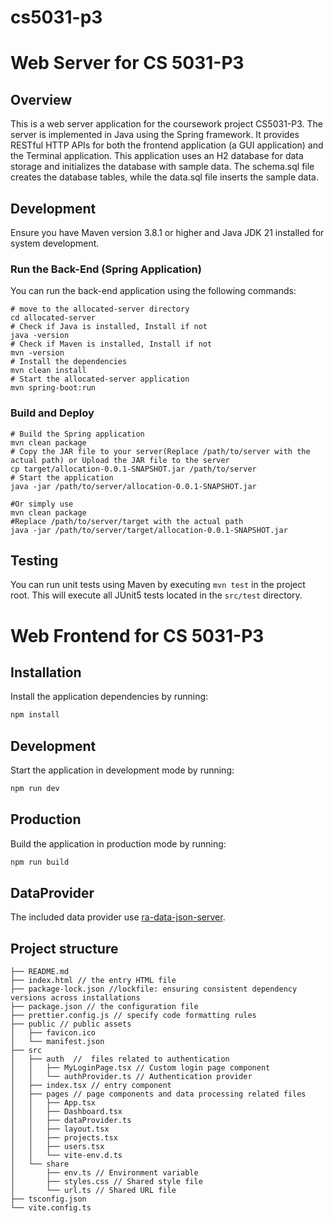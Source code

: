 # cs5031-p3
# Web Server for CS 5031-P3

## Overview

This is a web server application for the coursework project CS5031-P3. The server is implemented in Java using the Spring framework. It provides RESTful HTTP APIs for both the frontend application (a GUI application) and the Terminal application. This application uses an H2 database for data storage and initializes the database with sample data. The schema.sql file creates the database tables, while the data.sql file inserts the sample data.

## Development

Ensure you have Maven version 3.8.1 or higher and Java JDK 21 installed for system development.
### Run the Back-End (Spring Application)

You can run the back-end application using the following commands:
```shell
# move to the allocated-server directory
cd allocated-server
# Check if Java is installed, Install if not
java -version
# Check if Maven is installed, Install if not
mvn -version
# Install the dependencies
mvn clean install
# Start the allocated-server application
mvn spring-boot:run
```

### Build and Deploy
```shell
# Build the Spring application
mvn clean package
# Copy the JAR file to your server(Replace /path/to/server with the actual path) or Upload the JAR file to the server 
cp target/allocation-0.0.1-SNAPSHOT.jar /path/to/server
# Start the application
java -jar /path/to/server/allocation-0.0.1-SNAPSHOT.jar

#Or simply use
mvn clean package
#Replace /path/to/server/target with the actual path
java -jar /path/to/server/target/allocation-0.0.1-SNAPSHOT.jar
```

## Testing
You can run unit tests using Maven by executing `mvn test` in the project root. This will execute all JUnit5 tests located in the `src/test` directory.

# Web Frontend for CS 5031-P3

## Installation

Install the application dependencies by running:

```sh
npm install
```

## Development

Start the application in development mode by running:

```sh
npm run dev
```

## Production

Build the application in production mode by running:

```sh
npm run build
```

## DataProvider

The included data provider use [ra-data-json-server](https://github.com/marmelab/react-admin/tree/master/packages/ra-data-json-server). 

## Project structure

```
├── README.md
├── index.html // the entry HTML file
├── package-lock.json //lockfile: ensuring consistent dependency versions across installations
├── package.json // the configuration file 
├── prettier.config.js // specify code formatting rules
├── public // public assets
│   ├── favicon.ico
│   └── manifest.json
├── src
│   ├── auth  //  files related to authentication
│   │   ├── MyLoginPage.tsx // Custom login page component
│   │   └── authProvider.ts // Authentication provider 
│   ├── index.tsx // entry component
│   ├── pages // page components and data processing related files
│   │   ├── App.tsx
│   │   ├── Dashboard.tsx
│   │   ├── dataProvider.ts
│   │   ├── layout.tsx
│   │   ├── projects.tsx
│   │   ├── users.tsx
│   │   └── vite-env.d.ts
│   └── share
│       ├── env.ts // Environment variable 
│       ├── styles.css // Shared style file
│       └── url.ts // Shared URL file
├── tsconfig.json
└── vite.config.ts
```